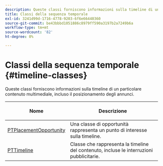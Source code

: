 ```yaml
---
description: Queste classi forniscono informazioni sulla timeline di un particolare contenuto multimediale, incluso il posizionamento degli annunci.
title: Classi della sequenza temporale
exl-id: 3241d99d-1716-4778-9203-6f6e66440360
source-git-commit: be43bbbd1051886c8979ff590a3197b2a7249b6a
workflow-type: tm+mt
source-wordcount: '82'
ht-degree: 0%

---
```


# Classi della sequenza temporale {#timeline-classes}

Queste classi forniscono informazioni sulla timeline di un particolare contenuto multimediale, incluso il posizionamento degli annunci.

<table frame="all" colsep="1" rowsep="1" id="table_6752E908BA6546549619994A3F7D5F87"> 
 <thead> 
  <tr rowsep="1"> 
   <th colname="1" class="entry"><b>Nome</b></th> 
   <th colname="2" class="entry"> <p><b>Descrizione</b></p> </th> 
  </tr> 
 </thead>
 <tbody> 
  <tr rowsep="1"> 
   <td colname="1"> <a href="https://help.adobe.com/en_US/primetime/api/psdk/appledoc/Classes/PTPlacementOpportunity.html" format="html" scope="external"> PTPlacementOpportunity</a> </td> 
   <td colname="2"> Una classe di opportunità rappresenta un punto di interesse sulla timeline. </td> 
  </tr> 
  <tr rowsep="1"> 
   <td colname="1"><a href="https://help.adobe.com/en_US/primetime/api/psdk/appledoc/Classes/PTTimeline.html" format="html" scope="external"> PTTimeline</a> </td> 
   <td colname="2"> Classe che rappresenta la timeline del contenuto, incluse le interruzioni pubblicitarie. </td> 
  </tr> 
 </tbody> 
</table>
